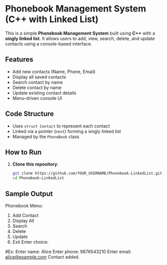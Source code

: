 # Phonebook Management System (C++ with Linked List)

This is a simple **Phonebook Management System** built using **C++** with a **singly linked list**. It allows users to add, view, search, delete, and update contacts using a console-based interface.

## Features

- Add new contacts (Name, Phone, Email)
- Display all saved contacts
- Search contact by name
- Delete contact by name
- Update existing contact details
- Menu-driven console UI


## Code Structure

- Uses `struct Contact` to represent each contact
- Linked via a pointer (`next`) forming a singly linked list
- Managed by the `PhoneBook` class

##  How to Run

1. **Clone this repository**:
   ```bash
   git clone https://github.com/YOUR_USERNAME/Phonebook-LinkedList.git
   cd Phonebook-LinkedList

## Sample Output
  Phonebook Menu:
  1. Add Contact
  2. Display All
  3. Search
  4. Delete
  5. Update
  6. Exit
  Enter choice:

#Ex:
  Enter name: Alice
  Enter phone: 9876543210
  Enter email: alice@example.com
  Contact added.

